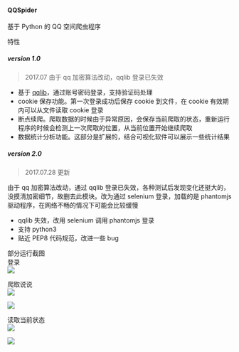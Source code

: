 #### QQSpider
基于 Python 的 QQ 空间爬虫程序

特性
##### version 1.0
> 2017.07 由于 qq 加密算法改动，qqlib 登录已失效

- 基于 [qqlib](https://github.com/gera2ld/qqlib)，通过账号密码登录，支持验证码处理
- cookie 保存功能。第一次登录成功后保存 cookie 到文件，在 cookie 有效期内可以从文件读取 cookie 登录
- 断点续爬。爬取数据的时候由于异常原因，会保存当前爬取的状态，重新运行程序的时候会检测上一次爬取的位置，从当前位置开始继续爬取
- 数据统计分析功能。这部分是扩展的，结合可视化软件可以展示一些统计结果


##### version 2.0
> 2017.07.28 更新

由于 qq 加密算法改动，通过 qqlib 登录已失效，各种测试后发现变化还挺大的，没摸清加密细节，故删去此模块。改为通过 selenium 登录，加载的是 phantomjs 驱动程序，在网络不畅的情况下可能会比较缓慢


- qqlib 失效，改用 selenium 调用 phantomjs 登录
- 支持 python3
- 贴近 PEP8 代码规范，改进一些 bug

部分运行截图  
登录  
![](https://raw.githubusercontent.com/kylingit/QQSpider/master/QQSpider_v2/screenshot/snipaste08262333.png)

爬取说说  
![](https://raw.githubusercontent.com/kylingit/QQSpider/master/QQSpider_v2/screenshot/snipaste08262330.png)

![](https://raw.githubusercontent.com/kylingit/QQSpider/master/QQSpider_v2/screenshot/snipaste08262331.png)

读取当前状态  
![](https://raw.githubusercontent.com/kylingit/QQSpider/master/QQSpider_v2/screenshot/snipaste08272248.png)  

![](https://raw.githubusercontent.com/kylingit/QQSpider/master/QQSpider_v2/screenshot/snipaste08262332.png)  
